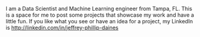 I am a Data Scientist and Machine Learning engineer from Tampa, FL.
This is a space for me to post some projects that showcase my work and have a little fun. 
If you like what you see or have an idea for a project, my LinkedIn is <http://linkedin.com/in/jeffrey-phillip-daines>
